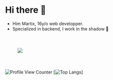 # Hi there 👋
- Him Martix, 16y/o web developper.
- Specialized in backend, I work in the shadow 🥷
<img style="max-width:40%; height:auto; padding:40px" src="https://github-readme-stats.vercel.app/api?username=MartixInTheMatrix&theme=dark&show_icons=true">

![Profile View Counter](https://komarev.com/ghpvc/?username=MartixInTheMatrix)
[![Top Langs](https://github-readme-stats.vercel.app/api/top-langs/?username=anuraghazra&layout=compact)]
